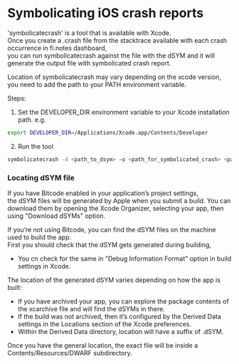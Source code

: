 
# Symbolicating iOS crash reports

'symbolicatecrash' is a tool that is available with Xcode.  
Once you create a .crash file from the stacktrace available with each crash occurrence in fi.notes dashboard,  
you can run symbolicatecrash against the file with the dSYM and it will generate the output file with symbolicated crash report.  

Location of symbolicatecrash may vary depending on the xcode version, you need to add the path to your PATH environment variable.  

Steps:
1. Set the DEVELOPER_DIR environment variable to your Xcode installation path. e.g.
```bash
export DEVELOPER_DIR=/Applications/Xcode.app/Contents/Developer
```
2. Run the tool
```bash
symbolicatecrash -d <path_to_dsym> -o <path_for_symbolicated_crash> <path_to_crash_report>
```


### Locating dSYM file

If you have Bitcode enabled in your application’s project settings,  
the dSYM files will be generated by Apple when you submit a build. 
You can download them by opening the Xcode Organizer, selecting your app, then using "Download dSYMs" option.

If you’re not using Bitcode, you can find the dSYM files on the machine used to build the app.  
First you should check that the dSYM gets generated during building,  
- You cn check for the same in "Debug Information Format" option in build settings in Xcode.  

The location of the generated dSYM varies depending on how the app is built:
- If you have archived your app, you can explore the package contents of the xcarchive file and will find the dSYMs in there.
- If the build was not archived, then it’s configured by the Derived Data settings in the Locations section of the Xcode preferences. 
- Within the Derived Data directory, location will have a suffix of .dSYM.

Once you have the general location, the exact file will be inside a Contents/Resources/DWARF subdirectory.
